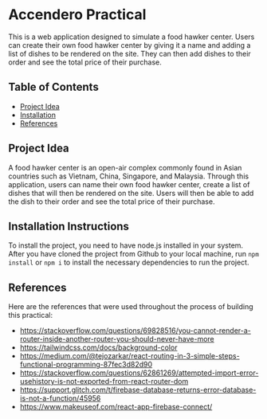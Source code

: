 # Accendero Practical

This is a web application designed to simulate a food hawker center. Users can create their own food hawker center by giving it a name and adding a list of dishes to be rendered on the site. They can then add dishes to their order and see the total price of their purchase.

## Table of Contents

* [Project Idea](#project-idea)
* [Installation](#installation)
* [References](#references)

## Project Idea

A food hawker center is an open-air complex commonly found in Asian countries such as Vietnam, China, Singapore, and Malaysia. Through this application, users can name their own food hawker center, create a list of dishes that will then be rendered on the site. Users will then be able to add the dish to their order and see the total price of their purchase.

## Installation Instructions

To install the project, you need to have node.js installed in your system. After you have cloned the project from Github to your local machine, run `npm install` or `npm i` to install the necessary dependencies to run the project.

## References

Here are the references that were used throughout the process of building this practical:

- https://stackoverflow.com/questions/69828516/you-cannot-render-a-router-inside-another-router-you-should-never-have-more
- https://tailwindcss.com/docs/background-color
- https://medium.com/@tejozarkar/react-routing-in-3-simple-steps-functional-programming-87fec3d82d90
- https://stackoverflow.com/questions/62861269/attempted-import-error-usehistory-is-not-exported-from-react-router-dom
- https://support.glitch.com/t/firebase-database-returns-error-database-is-not-a-function/45956
- https://www.makeuseof.com/react-app-firebase-connect/
